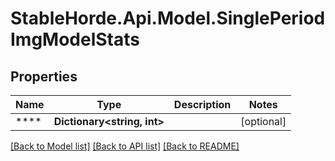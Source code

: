 # StableHorde.Api.Model.SinglePeriodImgModelStats

## Properties

Name | Type | Description | Notes
------------ | ------------- | ------------- | -------------
**** | **Dictionary&lt;string, int&gt;** |  | [optional] 

[[Back to Model list]](../README.md#documentation-for-models) [[Back to API list]](../README.md#documentation-for-api-endpoints) [[Back to README]](../README.md)

